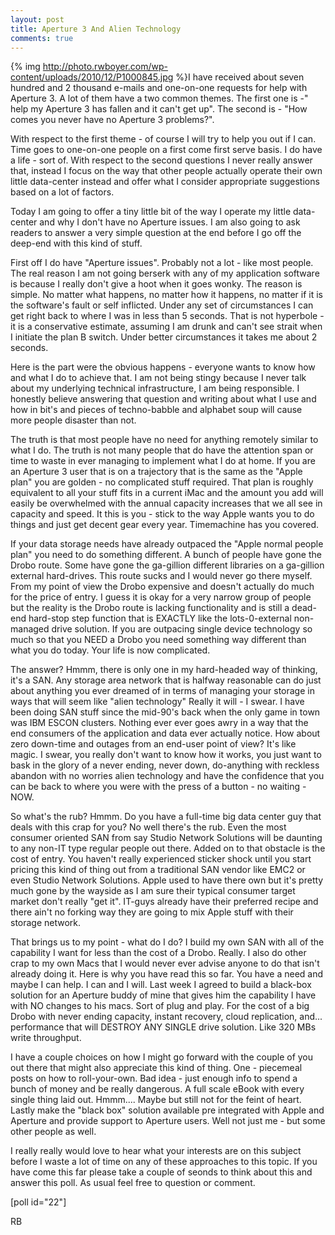 ```yaml
---
layout: post
title: Aperture 3 And Alien Technology
comments: true
---
```

{% img http://photo.rwboyer.com/wp-content/uploads/2010/12/P1000845.jpg %}I have received about seven hundred and 2 thousand e-mails and one-on-one requests for help with Aperture 3. A lot of them have a two common themes. The first one is -" help my Aperture 3 has fallen and it can't get up". The second is - "How comes you never have no Aperture 3 problems?".

With respect to the first theme - of course I will try to help you out if I can. Time goes to one-on-one people on a first come first serve basis. I do have a life - sort of. With respect to the second questions I never really answer that, instead I focus on the way that other people actually operate their own little data-center instead and offer what I consider appropriate suggestions based on a lot of factors.

Today I am going to offer a tiny little bit of the way I operate my little data-center and why I don't have no Aperture issues. I am also going to ask readers to answer a very simple question at the end before I go off the deep-end with this kind of stuff.

First off I do have "Aperture issues". Probably not a lot - like most people. The real reason I am not going berserk with any of my application software is because I really don't give a hoot when it goes wonky. The reason is simple. No matter what happens, no matter how it happens, no matter if it is the software's fault or self inflicted. Under any set of circumstances I can get right back to where I was in less than 5 seconds. That is not hyperbole - it is a conservative estimate, assuming I am drunk and can't see strait when I initiate the plan B switch. Under better circumstances it takes me about 2 seconds.

Here is the part were the obvious happens - everyone wants to know how and what I do to achieve that. I am not being stingy because I never talk about my underlying technical infrastructure, I am being responsible. I honestly believe answering that question and writing about what I use and how in bit's and pieces of techno-babble and alphabet soup will cause more people disaster than not.

The truth is that most people have no need for anything remotely similar to what I do. The truth is not many people that do have the attention span or time to waste in ever managing to implement what I do at home. If you are an Aperture 3 user that is on a trajectory that is the same as the "Apple plan" you are golden - no complicated stuff required. That plan is roughly equivalent to all your stuff fits in a current iMac and the amount you add will easily be overwhelmed with the annual capacity increases that we all see in capacity and speed. It this is you - stick to the way Apple wants you to do things and just get decent gear every year. Timemachine has you covered.

If your data storage needs have already outpaced the "Apple normal people plan" you need to do something different. A bunch of people have gone the Drobo route. Some have gone the ga-gillion different libraries on a ga-gillion external hard-drives. This route sucks and I would never go there myself. From my point of view the Drobo expensive and doesn't actually do much for the price of entry. I guess it is okay for a very narrow group of people but the reality is the Drobo route is lacking functionality and is still a dead-end hard-stop step function that is EXACTLY like the lots-0-external non-managed drive solution. If you are outpacing single device technology so much so that you NEED a Drobo you need something way different than what you do today. Your life is now complicated.

The answer? Hmmm, there is only one in my hard-headed way of thinking, it's a SAN. Any storage area network that is halfway reasonable can do just about anything you ever dreamed of in terms of managing your storage in ways that will seem like "alien technology" Really it will - I swear. I have been doing SAN stuff since the mid-90's back when the only game in town was IBM ESCON clusters. Nothing ever ever goes awry in a way that the end consumers of the application and data ever actually notice. How about zero down-time and outages from an end-user point of view? It's like magic. I swear, you really don't want to know how it works, you just want to bask in the glory of a never ending, never down, do-anything with reckless abandon with no worries alien technology and have the confidence that you can be back to where you were with the press of a button - no waiting - NOW.

So what's the rub? Hmmm. Do you have a full-time big data center guy that deals with this crap for you? No well there's the rub. Even the most consumer oriented SAN from say Studio Network Solutions will be daunting to any non-IT type regular people out there. Added on to that obstacle is the cost of entry. You haven't really experienced sticker shock until you start pricing this kind of thing out from a traditional SAN vendor like EMC2 or even Studio Network Solutions. Apple used to have there own but it's pretty much gone by the wayside as I am sure their typical consumer target market don't really "get it". IT-guys already have their preferred recipe and there ain't no forking way they are going to mix Apple stuff with their storage network.

That brings us to my point - what do I do? I build my own SAN with all of the capability I want for less than the cost of a Drobo. Really. I also do other crap to my own Macs that I would never ever advise anyone to do that isn't already doing it. Here is why you have read this so far. You have a need and maybe I can help. I can and I will. Last week I agreed to build a black-box solution for an Aperture buddy of mine that gives him the capability I have with NO changes to his macs. Sort of plug and play. For the cost of a big Drobo with never ending capacity, instant recovery, cloud replication, and... performance that will DESTROY ANY SINGLE drive solution. Like 320 MBs write throughput.

I have a couple choices on how I might go forward with the couple of you out there that might also appreciate this kind of thing. One - piecemeal posts on how to roll-your-own. Bad idea - just enough info to spend a bunch of money and be really dangerous. A full scale eBook with every single thing laid out. Hmmm.... Maybe but still not for the feint of heart. Lastly make the "black box" solution available pre integrated with Apple and Aperture and provide support to Aperture users. Well not just me - but some other people as well.

I really really would love to hear what your interests are on this subject before I waste a lot of time on any of these approaches to this topic. If you have come this far please take a couple of seonds to think about this and answer this poll. As usual feel free to question or comment.

[poll id="22"]

RB